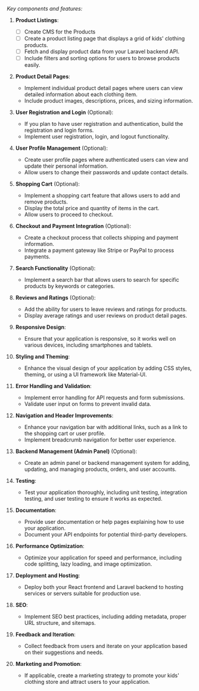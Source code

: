 *Key components and features:*

1. **Product Listings**:
   - [ ] Create CMS for the Products
   - [ ] Create a product listing page that displays a grid of kids' clothing products.
   - [ ] Fetch and display product data from your Laravel backend API.
   - [ ] Include filters and sorting options for users to browse products easily.

2. **Product Detail Pages**:
   - Implement individual product detail pages where users can view detailed information about each clothing item.
   - Include product images, descriptions, prices, and sizing information.

3. **User Registration and Login** (Optional):
   - If you plan to have user registration and authentication, build the registration and login forms.
   - Implement user registration, login, and logout functionality.

4. **User Profile Management** (Optional):
   - Create user profile pages where authenticated users can view and update their personal information.
   - Allow users to change their passwords and update contact details.

5. **Shopping Cart** (Optional):
   - Implement a shopping cart feature that allows users to add and remove products.
   - Display the total price and quantity of items in the cart.
   - Allow users to proceed to checkout.

6. **Checkout and Payment Integration** (Optional):
   - Create a checkout process that collects shipping and payment information.
   - Integrate a payment gateway like Stripe or PayPal to process payments.

7. **Search Functionality** (Optional):
   - Implement a search bar that allows users to search for specific products by keywords or categories.

8. **Reviews and Ratings** (Optional):
   - Add the ability for users to leave reviews and ratings for products.
   - Display average ratings and user reviews on product detail pages.

9. **Responsive Design**:
   - Ensure that your application is responsive, so it works well on various devices, including smartphones and tablets.

10. **Styling and Theming**:
    - Enhance the visual design of your application by adding CSS styles, theming, or using a UI framework like Material-UI.

11. **Error Handling and Validation**:
    - Implement error handling for API requests and form submissions.
    - Validate user input on forms to prevent invalid data.

12. **Navigation and Header Improvements**:
    - Enhance your navigation bar with additional links, such as a link to the shopping cart or user profile.
    - Implement breadcrumb navigation for better user experience.

13. **Backend Management (Admin Panel)** (Optional):
    - Create an admin panel or backend management system for adding, updating, and managing products, orders, and user accounts.

14. **Testing**:
    - Test your application thoroughly, including unit testing, integration testing, and user testing to ensure it works as expected.

15. **Documentation**:
    - Provide user documentation or help pages explaining how to use your application.
    - Document your API endpoints for potential third-party developers.

16. **Performance Optimization**:
    - Optimize your application for speed and performance, including code splitting, lazy loading, and image optimization.

17. **Deployment and Hosting**:
    - Deploy both your React frontend and Laravel backend to hosting services or servers suitable for production use.

18. **SEO**:
    - Implement SEO best practices, including adding metadata, proper URL structure, and sitemaps.

19. **Feedback and Iteration**:
    - Collect feedback from users and iterate on your application based on their suggestions and needs.

20. **Marketing and Promotion**:
    - If applicable, create a marketing strategy to promote your kids' clothing store and attract users to your application.

